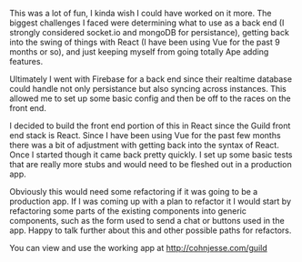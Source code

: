 This was a lot of fun, I kinda wish I could have worked on it more. The biggest challenges I faced were determining what to use as a back end (I strongly considered socket.io and mongoDB for persistance), getting back into the swing of things with React (I have been using Vue for the past 9 months or so), and just keeping myself from going totally Ape adding features.

Ultimately I went with Firebase for a back end since their realtime database could handle not only persistance but also syncing across instances. This allowed me to set up some basic config and then be off to the races on the front end.

I decided to build the front end portion of this in React since the Guild front end stack is React. Since I have been using Vue for the past few months there was a bit of adjustment with getting back into the syntax of React. Once I started though it came back pretty quickly.  I set up some basic tests that are really more stubs and would need to be fleshed out in a production app.

Obviously this would need some refactoring if it was going to be a production app. If I was coming up with a plan to refactor it I would start by refactoring some parts of the existing components into generic components, such as the form used to send a chat or buttons used in the app. Happy to talk further about this and other possible paths for refactors.

You can view and use the working app at http://cohnjesse.com/guild